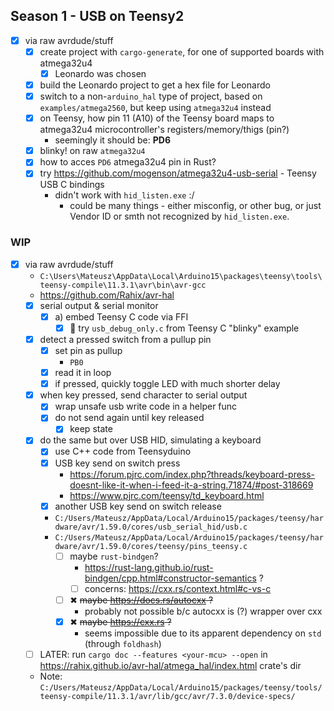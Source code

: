 ## Season 1 - USB on Teensy2
- [x] via raw avrdude/stuff
    - [x] create project with `cargo-generate`, for one of supported boards with atmega32u4
        - [x] Leonardo was chosen
    - [x] build the Leonardo project to get a hex file for Leonardo
    - [x] switch to a non-`arduino_hal` type of project, based on `examples/atmega2560`, but keep using `atmega32u4` instead
    - [x] on Teensy, how pin 11 (A10) of the Teensy board maps to atmega32u4 microcontroller's registers/memory/thigs (pin?)
        - seemingly it should be: **PD6**
    - [x] blinky! on raw `atmega32u4`
    - [x] how to acces `PD6` atmega32u4 pin in Rust?
    - [x] try <https://github.com/mogenson/atmega32u4-usb-serial> - Teensy USB C bindings
        - didn't work with `hid_listen.exe` :/
            - could be many things - either misconfig, or other bug, or just Vendor ID or smth not recognized by `hid_listen.exe`.

### WIP
- [x] via raw avrdude/stuff
    - `C:\Users\Mateusz\AppData\Local\Arduino15\packages\teensy\tools\teensy-compile\11.3.1\avr\bin\avr-gcc`
    - <https://github.com/Rahix/avr-hal>
    - [x] serial output & serial monitor
        - [x] a) embed Teensy C code via FFI
            - [x] 🎉 try `usb_debug_only.c` from Teensy C "blinky" example
    - [x] detect a pressed switch from a pullup pin
        - [x] set pin as pullup
            - `PB0` 
        - [x] read it in loop
        - [x] if pressed, quickly toggle LED with much shorter delay
    - [x] when key pressed, send character to serial output
        - [x] wrap unsafe usb write code in a helper func
        - [x] do not send again until key released
            - [x] keep state
    - [x] do the same but over USB HID, simulating a keyboard
        - [x] use C++ code from Teensyduino
        - [x] USB key send on switch press
            - <https://forum.pjrc.com/index.php?threads/keyboard-press-doesnt-like-it-when-i-feed-it-a-string.71874/#post-318669>
            - <https://www.pjrc.com/teensy/td_keyboard.html> 
        - [x] another USB key send on switch release
        - `C:/Users/Mateusz/AppData/Local/Arduino15/packages/teensy/hardware/avr/1.59.0/cores/usb_serial_hid/usb.c` 
        - `C:/Users/Mateusz/AppData/Local/Arduino15/packages/teensy/hardware/avr/1.59.0/cores/teensy/pins_teensy.c`
            - [ ] maybe `rust-bindgen`?
                - <https://rust-lang.github.io/rust-bindgen/cpp.html#constructor-semantics> ?
                - [ ] concerns: <https://cxx.rs/context.html#c-vs-c>
            - [ ] ✖ ~~maybe <https://docs.rs/autocxx> ?~~
                - probably not possible b/c autocxx is (?) wrapper over cxx
            - [x] ✖ ~~maybe <https://cxx.rs> ?~~
                - seems impossible due to its apparent dependency on `std` (through `foldhash`) 
    - [ ] LATER: run `cargo doc --features <your-mcu> --open` in <https://rahix.github.io/avr-hal/atmega_hal/index.html> crate's dir
    - Note: `C:/Users/Mateusz/AppData/Local/Arduino15/packages/teensy/tools/teensy-compile/11.3.1/avr/lib/gcc/avr/7.3.0/device-specs/` 

